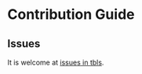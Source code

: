 # Contribution Guide

## Issues

It is welcome at [issues in tbls](https://github.com/k1LoW/tbls/issues).

